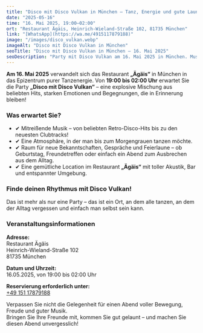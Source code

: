 ```yaml
---
title: "Disco mit Disco Vulkan in München – Tanz, Energie und gute Laune!"
date: "2025-05-16"
time: "16. Mai 2025, 19:00–02:00"
ort: "Restaurant Ägäis, Heinrich-Wieland-Straße 102, 81735 München"
link: "[WhatsApp](https://wa.me/4915117879188)"
image: "/images/disco_vulkan.webp"
imageAlt: "Disco mit Disco Vulkan in München"
seoTitle: "Disco mit Disco Vulkan in München – 16. Mai 2025"
seoDescription: "Party mit Disco Vulkan am 16. Mai 2025 in München. Musik, Tanz, Atmosphäre und ein unvergesslicher Abend im Restaurant Ägäis."
---
```


**Am 16. Mai 2025** verwandelt sich das Restaurant **„Ägäis“** in München in das Epizentrum purer Tanzenergie. Von **19:00 bis 02:00 Uhr** erwartet Sie die Party **„Disco mit Disco Vulkan“** – eine explosive Mischung aus beliebten Hits, starken Emotionen und Begegnungen, die in Erinnerung bleiben!

### Was erwartet Sie?

- ✔ Mitreißende Musik – von beliebten Retro-Disco-Hits bis zu den neuesten Clubtracks!
- ✔ Eine Atmosphäre, in der man bis zum Morgengrauen tanzen möchte.
- ✔ Raum für neue Bekanntschaften, Gespräche und Feierlaune – ob Geburtstag, Freundetreffen oder einfach ein Abend zum Ausbrechen aus dem Alltag.
- ✔ Eine gemütliche Location im Restaurant **„Ägäis“** mit toller Akustik, Bar und entspannter Umgebung.

### Finde deinen Rhythmus mit Disco Vulkan!
Das ist mehr als nur eine Party – das ist ein Ort, an dem alle tanzen, an dem der Alltag vergessen und einfach man selbst sein kann.

### Veranstaltungsinformationen
**Adresse:**  
Restaurant Ägäis  
Heinrich-Wieland-Straße 102  
81735 München  

**Datum und Uhrzeit:**  
16.05.2025, von 19:00 bis 02:00 Uhr

**Reservierung erforderlich unter:**  
[+49 151 17879188](tel:+4915117879188)

Verpassen Sie nicht die Gelegenheit für einen Abend voller Bewegung, Freude und guter Musik.  
Bringen Sie Ihre Freunde mit, kommen Sie gut gelaunt – und machen Sie diesen Abend unvergesslich!
